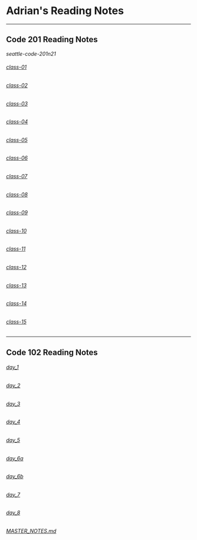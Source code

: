 # Adrian's Reading Notes

---

## Code 201 Reading Notes
*seattle-code-201n21*

###### [class-01](class-01.md)
###### [class-02](class-02.md)
###### [class-03](class-03.md)
###### [class-04](class-04.md)
###### [class-05](class-05.md)
###### [class-06](class-06.md)
###### [class-07](class-07.md)
###### [class-08](class-08.md)
###### [class-09](class-09.md)
###### [class-10](class-10.md)
###### [class-11](class-11.md)
###### [class-12](class-12.md)
###### [class-13](class-13.md)
###### [class-14](class-14.md)
###### [class-15](class-15.md)

---

## Code 102 Reading Notes

###### [day_1](day_1.md)
###### [day_2](day_2.md)
###### [day_3](day_3.md)
###### [day_4](day_4.md)
###### [day_5](day_5.md)
###### [day_6a](day_6a.md)
###### [day_6b](day_6b.md)
###### [day_7](day_7.md)
###### [day_8](day_8.md)

###### [MASTER_NOTES.md](MASTER_NOTES.md)
